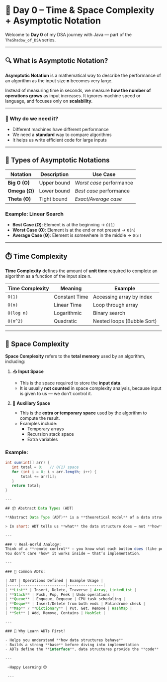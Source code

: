 # 📅 Day 0 – Time & Space Complexity + Asymptotic Notation

Welcome to **Day 0** of my DSA journey with Java — part of the `TheShadow_of_DSA` series.

---

## 🔍 What is Asymptotic Notation?

**Asymptotic Notation** is a mathematical way to describe the performance of an algorithm as the input size **n** becomes very large.

Instead of measuring time in seconds, we measure **how the number of operations grows** as input increases. It ignores machine speed or language, and focuses only on **scalability**.

---

### 📘 Why do we need it?

- Different machines have different performance
- We need a **standard** way to compare algorithms
- It helps us write efficient code for large inputs

---

## 🧠 Types of Asymptotic Notations

| Notation | Description | Use Case |
|----------|-------------|----------|
| **Big O (O)** | Upper bound | *Worst case* performance |
| **Omega (Ω)** | Lower bound | *Best case* performance |
| **Theta (Θ)** | Tight bound | *Exact/Average case* |

### Example: Linear Search

- **Best Case (Ω)**: Element is at the beginning → `Ω(1)`
- **Worst Case (O)**: Element is at the end or not present → `O(n)`
- **Average Case (Θ)**: Element is somewhere in the middle → `Θ(n)`

---

## ⏱️ Time Complexity

**Time Complexity** defines the amount of **unit time** required to complete an algorithm as a function of the input size n.

| Time Complexity | Meaning | Example |
|-----------------|---------|---------|
| `O(1)`          | Constant Time | Accessing array by index |
| `O(n)`          | Linear Time   | Loop through array |
| `O(log n)`      | Logarithmic   | Binary search |
| `O(n^2)`        | Quadratic     | Nested loops (Bubble Sort) |

---

## 💾 Space Complexity

**Space Complexity** refers to the **total memory** used by an algorithm, including:

1. 📥 **Input Space**  
   - This is the space required to store the **input data**.
   - It is usually **not counted** in space complexity analysis, because input is given to us — we don’t control it.

2. 🧠 **Auxiliary Space**  
   - This is the **extra or temporary space** used by the algorithm to compute the result.
   - Examples include:
     - Temporary arrays
     - Recursion stack space
     - Extra variables

### Example:
```java
int sum(int[] arr) {
   int total = 0;   // O(1) space
   for (int i = 0; i < arr.length; i++) {
       total += arr[i];
   }
   return total;
}

---

## 📦 Abstract Data Types (ADT)

**Abstract Data Type (ADT)** is a **theoretical model** of a data structure that defines **what operations** can be performed and **what they do**, without specifying **how** they are implemented.

> In short: ADT tells us **what** the data structure does — not **how** it does it.

---

### 💡 Real-World Analogy:
Think of a **remote control** — you know what each button does (like power ON/OFF, volume up, etc.)  
You don’t care *how* it works inside — that’s implementation.

---

### 🧱 Common ADTs:

| ADT | Operations Defined | Example Usage |
|-----|--------------------|----------------|
| **List** | Insert, Delete, Traverse | Array, LinkedList |
| **Stack** | Push, Pop, Peek | Undo operations |
| **Queue** | Enqueue, Dequeue | CPU task scheduling |
| **Deque** | Insert/Delete from both ends | Palindrome check |
| **Map** / **Dictionary** | Put, Get, Remove | HashMap |
| **Set** | Add, Remove, Contains | HashSet |

---

### 📌 Why Learn ADTs First?

- Helps you understand **how data structures behave**
- Builds a strong **base** before diving into implementation
- ADTs define the **interface**, data structures provide the **code**

---

 ~Happy Learning!😊

 ---